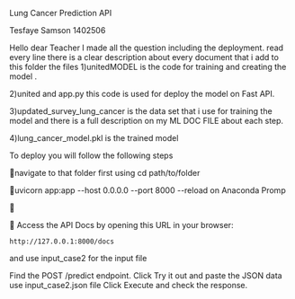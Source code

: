 Lung Cancer Prediction API



Tesfaye Samson 
1402506



Hello dear Teacher I made all the question including the deployment.
read every line there is a clear description about every document that i add to this folder 
the files
1)unitedMODEL is the code for training and creating the model .

2)united and app.py this code  is used for deploy the model on Fast API.

3)updated_survey_lung_cancer is the data set that i use for training the model and there is a full description on my ML DOC FILE  about each step.


4)lung_cancer_model.pkl is the trained model

  

To deploy you will follow the following steps

navigate to that folder first using cd path/to/folder

uvicorn app:app --host 0.0.0.0 --port 8000 --reload   on Anaconda Promp


     
  Access the API Docs by opening this URL in your browser:

    http://127.0.0.1:8000/docs
 and use  input_case2 for the input file 
    
   Find the POST /predict endpoint.
   Click Try it out and paste the JSON data use input_case2.json file 
   Click Execute and check the response.

